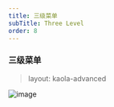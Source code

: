```yaml
---
title: 三级菜单
subTitle: Three Level
order: 8
---
```


### 三级菜单

> layout: kaola-advanced

![image](https://haitao.nos.netease.com/3ed7d238-547f-4380-93d6-2b7dde958b8e_2860_1532.jpeg?imageView&thumbnail=900x0)
